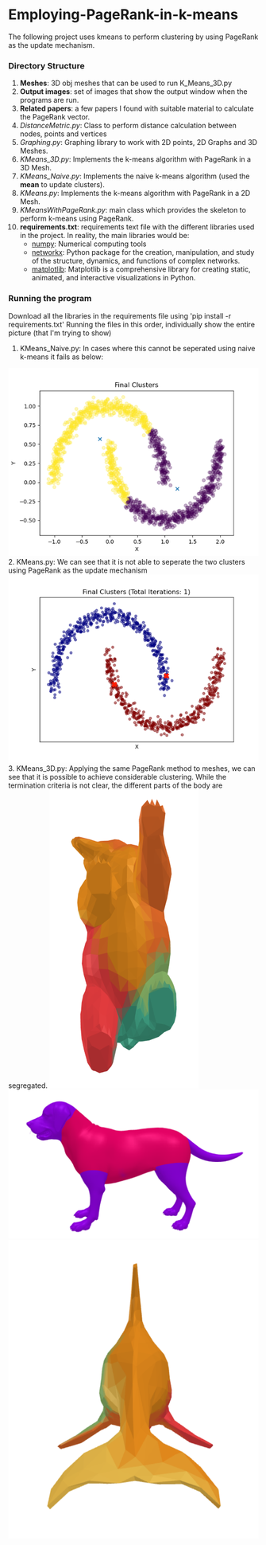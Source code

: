 # Employing-PageRank-in-k-means

The following project uses kmeans to perform clustering by using PageRank as the update mechanism.

### Directory Structure
1. **Meshes**: 3D obj meshes that can be used to run K_Means_3D.py
2. **Output images**: set of images that show the output window when the programs are run.
3. **Related papers**: a few papers I found with suitable material to calculate the PageRank vector.
4. *DistanceMetric.py*: Class to perform distance calculation between nodes, points and vertices
5. *Graphing.py*: Graphing library to work with 2D points, 2D Graphs and 3D Meshes.
6. *KMeans_3D.py*: Implements the k-means algorithm with PageRank in a 3D Mesh.
7. *KMeans_Naive.py*: Implements the naive k-means algorithm (used the **mean** to update clusters).
8. *KMeans.py*: Implements the k-means algorithm with PageRank in a 2D Mesh.
9. *KMeansWithPageRank.py*: main class which provides the skeleton to perform k-means using PageRank.
10. **requirements.txt**: requirements text file with the different libraries used in the project. In reality, the main libraries would be:
    - [numpy](https://numpy.org/): Numerical computing tools
    - [networkx](https://networkx.org/): Python package for the creation, manipulation, and study of the structure, dynamics, and functions of complex networks.
    - [matplotlib](https://matplotlib.org/): Matplotlib is a comprehensive library for creating static, animated, and interactive visualizations in Python. 
    
    
### Running the program
Download all the libraries in the requirements file using 'pip install -r requirements.txt'
Running the files in this order, individually show the entire picture (that I'm trying to show)
1. KMeans_Naive.py: In cases where this cannot be seperated using naive k-means it fails as below:
<img src="Output images/moons_kmeans_naive.png">
2. KMeans.py: We can see that it is not able to seperate the two clusters using PageRank as the update mechanism
<img src="Output images/moons_kmeans_pagerank.png">
3. KMeans_3D.py: Applying the same PageRank method to meshes, we can see that it is possible to achieve considerable clustering. While the termination criteria is not clear, the different parts of the body are segregated.
<img src="Output images/bear1.png" width="300" height="600" display:"inline-block" >
<img src="Output images/dog.png"  display:"inline-block">
<img src="Output images/dolphin3.png" width="600" height="600" display:"inline-block">
